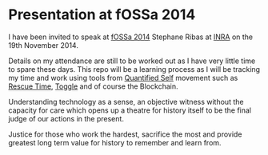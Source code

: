 # Presentation at fOSSa 2014

I have been invited to speak at [fOSSa 2014](https://fossa.inria.fr/) Stephane Ribas at [INRA](https://www.linkedin.com/company/164385) on the 19th November 2014.  

Details on my attendance are still to be worked out as I have very little time to spare these days. This repo will be a learning process as I will be tracking my time and work using tools from [Quantified Self](http://en.wikipedia.org/wiki/Quantified_Self) movement such as [Rescue Time](https://www.rescuetime.com/), [Toggle](https://www.toggl.com/) and of course the Blockchain.  

Understanding technology as a sense, an objective witness without the capacity for care which opens up a theatre for history itself to be the final judge of our actions in the present.  

Justice for those who work the hardest, sacrifice the most and provide greatest long term value for history to remember and learn from.